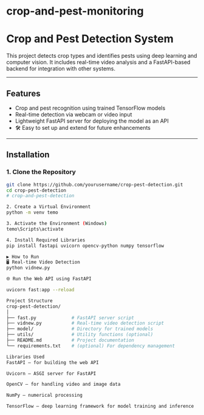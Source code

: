 # crop-and-pest-monitoring
# Crop and Pest Detection System

This project detects crop types and identifies pests using deep learning and computer vision. It includes real-time video analysis and a FastAPI-based backend for integration with other systems.

---

## Features

-  Crop and pest recognition using trained TensorFlow models
-  Real-time detection via webcam or video input
-  Lightweight FastAPI server for deploying the model as an API
- 🛠 Easy to set up and extend for future enhancements

---

##  Installation

### 1. Clone the Repository

```bash
git clone https://github.com/yourusername/crop-pest-detection.git
cd crop-pest-detection
# crop-and-pest-detection

2. Create a Virtual Environment
python -m venv temo

3. Activate the Environment (Windows)
temo\Scripts\activate

4. Install Required Libraries
pip install fastapi uvicorn opencv-python numpy tensorflow

▶️ How to Run
🖥️ Real-time Video Detection
python vidnew.py

🌐 Run the Web API using FastAPI

uvicorn fast:app --reload

Project Structure
crop-pest-detection/
│
├── fast.py             # FastAPI server script
├── vidnew.py           # Real-time video detection script
├── model/              # Directory for trained models
├── utils/              # Utility functions (optional)
├── README.md           # Project documentation
└── requirements.txt    # (optional) For dependency management

Libraries Used
FastAPI – for building the web API

Uvicorn – ASGI server for FastAPI

OpenCV – for handling video and image data

NumPy – numerical processing

TensorFlow – deep learning framework for model training and inference
